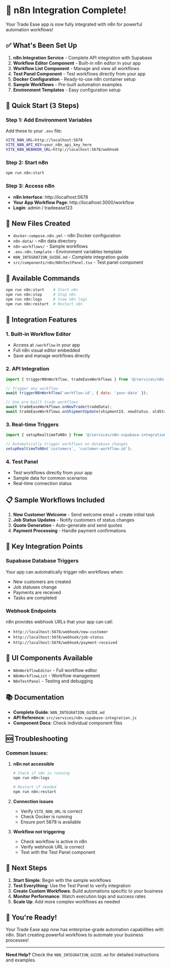 # 🎉 n8n Integration Complete!

Your Trade Ease app is now fully integrated with n8n for powerful automation workflows!

## ✅ What's Been Set Up

1. **n8n Integration Service** - Complete API integration with Supabase
2. **Workflow Editor Component** - Built-in n8n editor in your app
3. **Workflow List Component** - Manage and view all workflows
4. **Test Panel Component** - Test workflows directly from your app
5. **Docker Configuration** - Ready-to-use n8n container setup
6. **Sample Workflows** - Pre-built automation examples
7. **Environment Templates** - Easy configuration setup

## 🚀 Quick Start (3 Steps)

### Step 1: Add Environment Variables
Add these to your `.env` file:
```bash
VITE_N8N_URL=http://localhost:5678
VITE_N8N_API_KEY=your_n8n_api_key_here
VITE_N8N_WEBHOOK_URL=http://localhost:5678/webhook
```

### Step 2: Start n8n
```bash
npm run n8n:start
```

### Step 3: Access n8n
- **n8n Interface**: http://localhost:5678
- **Your App Workflow Page**: http://localhost:3000/workflow
- **Login**: admin / tradeease123

## 📁 New Files Created

- `docker-compose.n8n.yml` - n8n Docker configuration
- `n8n-data/` - n8n data directory
- `n8n-workflows/` - Sample workflows
- `.env.n8n.template` - Environment variables template
- `N8N_INTEGRATION_GUIDE.md` - Complete integration guide
- `src/components/n8n/N8nTestPanel.tsx` - Test panel component

## 🎯 Available Commands

```bash
npm run n8n:start    # Start n8n
npm run n8n:stop     # Stop n8n
npm run n8n:logs     # View n8n logs
npm run n8n:restart  # Restart n8n
```

## 🔧 Integration Features

### 1. Built-in Workflow Editor
- Access at `/workflow` in your app
- Full n8n visual editor embedded
- Save and manage workflows directly

### 2. API Integration
```javascript
import { triggerN8nWorkflow, tradeEaseWorkflows } from '@/services/n8n-supabase-integration';

// Trigger any workflow
await triggerN8nWorkflow('workflow-id', { data: 'your-data' });

// Use pre-built trade workflows
await tradeEaseWorkflows.onNewTrade(tradeData);
await tradeEaseWorkflows.onShipmentUpdate(shipmentId, newStatus, oldStatus);
```

### 3. Real-time Triggers
```javascript
import { setupRealtimeToN8n } from '@/services/n8n-supabase-integration';

// Automatically trigger workflows on database changes
setupRealtimeToN8n('customers', 'customer-workflow-id');
```

### 4. Test Panel
- Test workflows directly from your app
- Sample data for common scenarios
- Real-time connection status

## 📋 Sample Workflows Included

1. **New Customer Welcome** - Send welcome email + create initial task
2. **Job Status Updates** - Notify customers of status changes
3. **Quote Generation** - Auto-generate and send quotes
4. **Payment Processing** - Handle payment confirmations

## 🔗 Key Integration Points

### Supabase Database Triggers
Your app can automatically trigger n8n workflows when:
- New customers are created
- Job statuses change
- Payments are received
- Tasks are completed

### Webhook Endpoints
n8n provides webhook URLs that your app can call:
- `http://localhost:5678/webhook/new-customer`
- `http://localhost:5678/webhook/job-status`
- `http://localhost:5678/webhook/payment-received`

## 🎨 UI Components Available

- `N8nWorkflowEditor` - Full workflow editor
- `N8nWorkflowList` - Workflow management
- `N8nTestPanel` - Testing and debugging

## 📚 Documentation

- **Complete Guide**: `N8N_INTEGRATION_GUIDE.md`
- **API Reference**: `src/services/n8n-supabase-integration.js`
- **Component Docs**: Check individual component files

## 🆘 Troubleshooting

### Common Issues:

1. **n8n not accessible**
   ```bash
   # Check if n8n is running
   npm run n8n:logs
   
   # Restart if needed
   npm run n8n:restart
   ```

2. **Connection issues**
   - Verify `VITE_N8N_URL` is correct
   - Check Docker is running
   - Ensure port 5678 is available

3. **Workflow not triggering**
   - Check workflow is active in n8n
   - Verify webhook URL is correct
   - Test with the Test Panel component

## 🚀 Next Steps

1. **Start Simple**: Begin with the sample workflows
2. **Test Everything**: Use the Test Panel to verify integration
3. **Create Custom Workflows**: Build automations specific to your business
4. **Monitor Performance**: Watch execution logs and success rates
5. **Scale Up**: Add more complex workflows as needed

## 🎉 You're Ready!

Your Trade Ease app now has enterprise-grade automation capabilities with n8n. Start creating powerful workflows to automate your business processes!

---

**Need Help?** Check the `N8N_INTEGRATION_GUIDE.md` for detailed instructions and examples. 